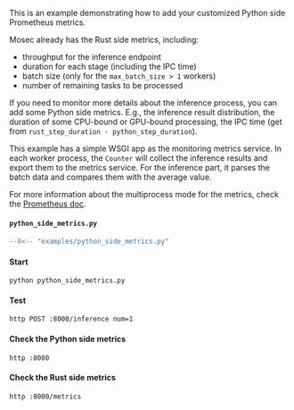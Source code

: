 This is an example demonstrating how to add your customized Python side Prometheus metrics.

Mosec already has the Rust side metrics, including:

* throughput for the inference endpoint
* duration for each stage (including the IPC time)
* batch size (only for the `max_batch_size > 1` workers)
* number of remaining tasks to be processed

If you need to monitor more details about the inference process, you can add some Python side metrics. E.g., the inference result distribution, the duration of some CPU-bound or GPU-bound processing, the IPC time (get from `rust_step_duration - python_step_duration`).

This example has a simple WSGI app as the monitoring metrics service. In each worker process, the `Counter` will collect the inference results and export them to the metrics service. For the inference part, it parses the batch data and compares them with the average value.

For more information about the multiprocess mode for the metrics, check the [Prometheus doc](https://github.com/prometheus/client_python#multiprocess-mode-eg-gunicorn).

#### **`python_side_metrics.py`**

```python
--8<-- "examples/python_side_metrics.py"
```

#### Start

    python python_side_metrics.py

#### Test

    http POST :8000/inference num=1

#### Check the Python side metrics

    http :8080

#### Check the Rust side metrics

    http :8000/metrics
